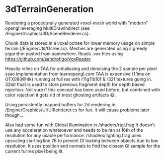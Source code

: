 # 3dTerrainGeneration

Rendering a procedurally generated voxel-mesh world with "modern" opengl leveraging MultiDrawIndirect (see /Engine/Graphics/3D/SceneRenderer.cs).

Chunk data is stored in a voxel octree for lower memory usage on simple terrain (/Engine/Util/Ocree.cs).
Meshes are generated using a greedy algorithm pasted from somewhere.
Reads .vox files using https://github.com/sandrofigo/VoxReader.

Heavily relies on TAA for antialiasing and denoising the 2 sample per pixel ssao implementation from learnopengl.com
TAA is expensive (1.1ms on GTX980@4k) running at full res with r11g11b10f & r32f textures going in. 
32bit float is used to store previous fragment depth for depth based rejection.
Not sure if this concept has been used before, but combined with color rejection it gets rid of most ghosting artifacts 😄.

Using persistently mapped buffers for 2d rendering in /Engine/Graphics/UI/UIRenderer.cs for fun.
It will cause problems later though...

Also had some fun with Global Illumination in /shaders/rtgi.frag
It doesn't use any acceleration whatsoever and needs to be ran at 16th of the resolution for any usable performance.
/shaders/lighting.frag uses upscaling starting line 76 to prevent GI leaking between objects due to low resolution.
It uses position and normals to find the closest GI sample for the current fullres pixel being lit.